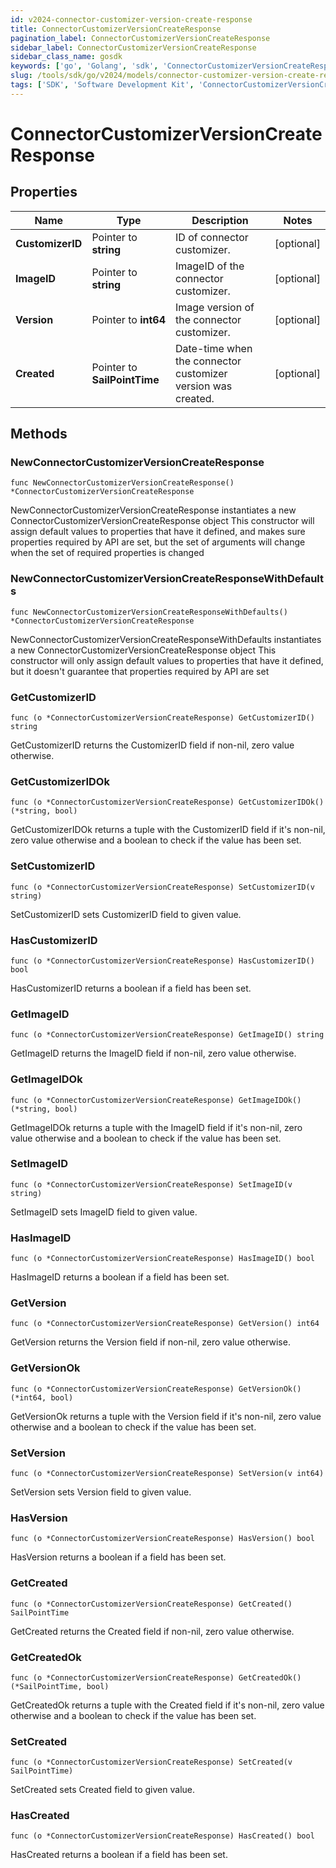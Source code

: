 ```yaml
---
id: v2024-connector-customizer-version-create-response
title: ConnectorCustomizerVersionCreateResponse
pagination_label: ConnectorCustomizerVersionCreateResponse
sidebar_label: ConnectorCustomizerVersionCreateResponse
sidebar_class_name: gosdk
keywords: ['go', 'Golang', 'sdk', 'ConnectorCustomizerVersionCreateResponse', 'V2024ConnectorCustomizerVersionCreateResponse'] 
slug: /tools/sdk/go/v2024/models/connector-customizer-version-create-response
tags: ['SDK', 'Software Development Kit', 'ConnectorCustomizerVersionCreateResponse', 'V2024ConnectorCustomizerVersionCreateResponse']
---
```


# ConnectorCustomizerVersionCreateResponse

## Properties

Name | Type | Description | Notes
------------ | ------------- | ------------- | -------------
**CustomizerID** | Pointer to **string** | ID of connector customizer. | [optional] 
**ImageID** | Pointer to **string** | ImageID of the connector customizer. | [optional] 
**Version** | Pointer to **int64** | Image version of the connector customizer. | [optional] 
**Created** | Pointer to **SailPointTime** | Date-time when the connector customizer version was created. | [optional] 

## Methods

### NewConnectorCustomizerVersionCreateResponse

`func NewConnectorCustomizerVersionCreateResponse() *ConnectorCustomizerVersionCreateResponse`

NewConnectorCustomizerVersionCreateResponse instantiates a new ConnectorCustomizerVersionCreateResponse object
This constructor will assign default values to properties that have it defined,
and makes sure properties required by API are set, but the set of arguments
will change when the set of required properties is changed

### NewConnectorCustomizerVersionCreateResponseWithDefaults

`func NewConnectorCustomizerVersionCreateResponseWithDefaults() *ConnectorCustomizerVersionCreateResponse`

NewConnectorCustomizerVersionCreateResponseWithDefaults instantiates a new ConnectorCustomizerVersionCreateResponse object
This constructor will only assign default values to properties that have it defined,
but it doesn't guarantee that properties required by API are set

### GetCustomizerID

`func (o *ConnectorCustomizerVersionCreateResponse) GetCustomizerID() string`

GetCustomizerID returns the CustomizerID field if non-nil, zero value otherwise.

### GetCustomizerIDOk

`func (o *ConnectorCustomizerVersionCreateResponse) GetCustomizerIDOk() (*string, bool)`

GetCustomizerIDOk returns a tuple with the CustomizerID field if it's non-nil, zero value otherwise
and a boolean to check if the value has been set.

### SetCustomizerID

`func (o *ConnectorCustomizerVersionCreateResponse) SetCustomizerID(v string)`

SetCustomizerID sets CustomizerID field to given value.

### HasCustomizerID

`func (o *ConnectorCustomizerVersionCreateResponse) HasCustomizerID() bool`

HasCustomizerID returns a boolean if a field has been set.

### GetImageID

`func (o *ConnectorCustomizerVersionCreateResponse) GetImageID() string`

GetImageID returns the ImageID field if non-nil, zero value otherwise.

### GetImageIDOk

`func (o *ConnectorCustomizerVersionCreateResponse) GetImageIDOk() (*string, bool)`

GetImageIDOk returns a tuple with the ImageID field if it's non-nil, zero value otherwise
and a boolean to check if the value has been set.

### SetImageID

`func (o *ConnectorCustomizerVersionCreateResponse) SetImageID(v string)`

SetImageID sets ImageID field to given value.

### HasImageID

`func (o *ConnectorCustomizerVersionCreateResponse) HasImageID() bool`

HasImageID returns a boolean if a field has been set.

### GetVersion

`func (o *ConnectorCustomizerVersionCreateResponse) GetVersion() int64`

GetVersion returns the Version field if non-nil, zero value otherwise.

### GetVersionOk

`func (o *ConnectorCustomizerVersionCreateResponse) GetVersionOk() (*int64, bool)`

GetVersionOk returns a tuple with the Version field if it's non-nil, zero value otherwise
and a boolean to check if the value has been set.

### SetVersion

`func (o *ConnectorCustomizerVersionCreateResponse) SetVersion(v int64)`

SetVersion sets Version field to given value.

### HasVersion

`func (o *ConnectorCustomizerVersionCreateResponse) HasVersion() bool`

HasVersion returns a boolean if a field has been set.

### GetCreated

`func (o *ConnectorCustomizerVersionCreateResponse) GetCreated() SailPointTime`

GetCreated returns the Created field if non-nil, zero value otherwise.

### GetCreatedOk

`func (o *ConnectorCustomizerVersionCreateResponse) GetCreatedOk() (*SailPointTime, bool)`

GetCreatedOk returns a tuple with the Created field if it's non-nil, zero value otherwise
and a boolean to check if the value has been set.

### SetCreated

`func (o *ConnectorCustomizerVersionCreateResponse) SetCreated(v SailPointTime)`

SetCreated sets Created field to given value.

### HasCreated

`func (o *ConnectorCustomizerVersionCreateResponse) HasCreated() bool`

HasCreated returns a boolean if a field has been set.


